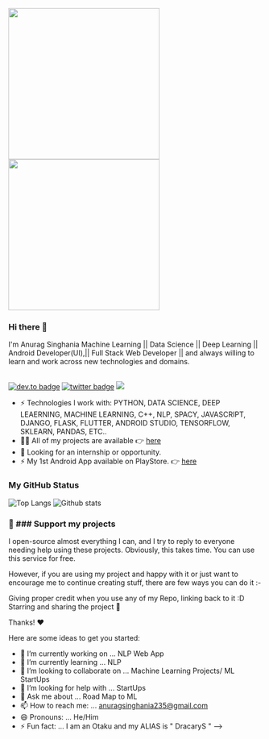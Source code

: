<img src="https://media.giphy.com/media/p4NLw3I4U0idi/giphy.gif" width="300"> <img src= "https://media.giphy.com/media/26tn33aiTi1jkl6H6/giphy.gif" width = "300">

### Hi there 👋
I'm Anurag Singhania Machine Learning || Data Science || Deep Learning || Android Developer(UI),|| Full Stack Web Developer || and always willing to learn and work across new technologies and domains. <br/> <br/>

[![dev.to badge](https://img.shields.io/badge/linkedin-itzanuragsinghania-%230177B5?style=flat&logo=linkedin)](https://www.linkedin.com/in/anurag-singhania-39623217b/)
[![twitter badge](https://img.shields.io/badge/instagram-@cursed_by_hatred-%23E4415F?style=flat&logo=instagram&logoColor=white)](https://www.instagram.com/cursed_by_hatred/)
![](https://komarev.com/ghpvc/?username=iamhimanshu0&color=brightgreen&style=flat)

- ⚡️ Technologies I work with: PYTHON, DATA SCIENCE, DEEP LEAERNING, MACHINE LEARNING, C++, NLP, SPACY, JAVASCRIPT, DJANGO, FLASK, FLUTTER, ANDROID STUDIO, TENSORFLOW, SKLEARN, PANDAS, ETC..
- 👨‍💻 All of my projects are available 👉  [here](https://github.com/itzanuragsinghania?tab=repositories)
- 👯 Looking for an internship or opportunity.
- ⚡️ My 1st Android App available on PlayStore. 👉 [here](https://play.google.com/store/apps/details?id=com.dingdonk.app)

### My GitHub Status 
![Top Langs](https://github-readme-stats.vercel.app/api/top-langs/?username=itzanuragsinghania) ![Github stats](https://github-readme-stats.vercel.app/api?username=itzanuragsinghania&show_icons=true)

### 💖 ### Support my projects <br>
I open-source almost everything I can, and I try to reply to everyone needing help using these projects. Obviously, this takes time. You can use this service for free.

However, if you are using my project and happy with it or just want to encourage me to continue creating stuff, there are few ways you can do it :-

Giving proper credit when you use any of my Repo, linking back to it :D
Starring and sharing the project 🚀

Thanks! ❤️




Here are some ideas to get you started:

- 🔭 I’m currently working on ... NLP Web App
- 🌱 I’m currently learning ... NLP
- 👯 I’m looking to collaborate on ... Machine Learning Projects/ ML StartUps
- 🤔 I’m looking for help with ... StartUps
- 💬 Ask me about ... Road Map to ML
- 📫 How to reach me: ... anuragsinghania235@gmail.com
- 😄 Pronouns: ... He/Him
- ⚡ Fun fact: ... I am an Otaku and my ALIAS is " DracaryS "
-->
